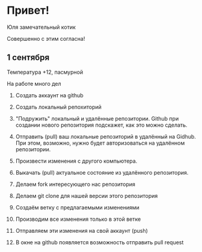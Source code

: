 # Привет!

Юля замечательный котик

Совершенно с этим согласна!

## 1 сентября

Температура +12, пасмурной

На работе много дел

1. Создать аккаунт на github
2. Создать локальный репохиторий
3. "Подружить" локальный и удалённые репозитории. Github при создании нового репозитория подскажет, как это можно сделать.
4. Отправить (pull) ваш локальные репозиторий в удалённый на Gidhub. При этом, возможно, нужно будет авторизоваться на удалённом репозитории. 
5. Произвести изменения с другого компьютера.
6. Выкачать (pull) актуальное состояние из удалённого репозитория. 


1. Делаем fork интересующего нас репозитория
2. Делаем git clone для нашей версии этого репозитория
3. Создаём ветку с предлагаемыми изменениями
4. Производим все изменения только в этой ветке
5. Отправляем эти изменения на свой аккаунт (push)
6. В окне на github появляется возможность отправить pull request 